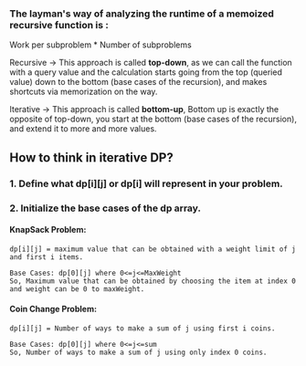 ### The layman's way of analyzing the runtime of a memoized recursive function is :

Work per subproblem \* Number of subproblems

Recursive -> This approach is called **top-down**, as we can call the function with a query value and the calculation starts going from the top (queried value) down to the bottom (base cases of the recursion), and makes shortcuts via memorization on the way.

Iterative -> This approach is called **bottom-up**, Bottom up is exactly the opposite of top-down, you start at the bottom (base cases of the recursion), and extend it to more and more values.

## How to think in iterative DP?

### 1. Define what dp[i][j] or dp[i] will represent in your problem.

### 2. Initialize the base cases of the dp array.

#### KnapSack Problem:

    dp[i][j] = maximum value that can be obtained with a weight limit of j and first i items.

    Base Cases: dp[0][j] where 0<=j<=MaxWeight
    So, Maximum value that can be obtained by choosing the item at index 0 and weight can be 0 to maxWeight.

#### Coin Change Problem:

    dp[i][j] = Number of ways to make a sum of j using first i coins.

    Base Cases: dp[0][j] where 0<=j<=sum
    So, Number of ways to make a sum of j using only index 0 coins.
